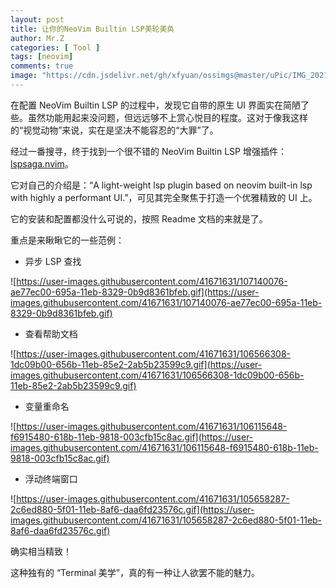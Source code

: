 ```yaml
---
layout: post
title: 让你的NeoVim Builtin LSP美轮美奂
author: Mr.Z
categories: [ Tool ]
tags: [neovim]
comments: true
image: "https://cdn.jsdelivr.net/gh/xfyuan/ossimgs@master/uPic/IMG_20210220_131702.jpg"
---
```


在配置 NeoVim Builtin LSP 的过程中，发现它自带的原生 UI 界面实在简陋了些。虽然功能用起来没问题，但远远够不上赏心悦目的程度。这对于像我这样的“视觉动物”来说，实在是坚决不能容忍的“大罪”了。

经过一番搜寻，终于找到一个很不错的 NeoVim Builtin LSP 增强插件：[lspsaga.nvim](https://github.com/glepnir/lspsaga.nvim)。

它对自己的介绍是：“A light-weight lsp plugin based on neovim built-in lsp with highly a performant UI.”，可见其完全聚焦于打造一个优雅精致的 UI 上。

它的安装和配置都没什么可说的，按照 Readme 文档的来就是了。

重点是来瞅瞅它的一些范例：

- 异步 LSP 查找

![https://user-images.githubusercontent.com/41671631/107140076-ae77ec00-695a-11eb-8329-0b9d8361bfeb.gif](https://user-images.githubusercontent.com/41671631/107140076-ae77ec00-695a-11eb-8329-0b9d8361bfeb.gif)

- 查看帮助文档

![https://user-images.githubusercontent.com/41671631/106566308-1dc09b00-656b-11eb-85e2-2ab5b23599c9.gif](https://user-images.githubusercontent.com/41671631/106566308-1dc09b00-656b-11eb-85e2-2ab5b23599c9.gif)

- 变量重命名

![https://user-images.githubusercontent.com/41671631/106115648-f6915480-618b-11eb-9818-003cfb15c8ac.gif](https://user-images.githubusercontent.com/41671631/106115648-f6915480-618b-11eb-9818-003cfb15c8ac.gif)

- 浮动终端窗口

![https://user-images.githubusercontent.com/41671631/105658287-2c6ed880-5f01-11eb-8af6-daa6fd23576c.gif](https://user-images.githubusercontent.com/41671631/105658287-2c6ed880-5f01-11eb-8af6-daa6fd23576c.gif)



确实相当精致！

这种独有的 “Terminal 美学”，真的有一种让人欲罢不能的魅力。